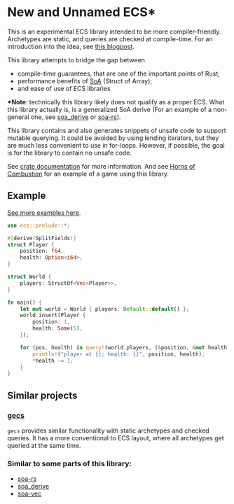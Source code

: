 # New and Unnamed ECS\*

This is an experimental ECS library intended to be more compiler-friendly. Archetypes are static, and queries are checked at compile-time. For an introduction into the idea, see [this blogpost](https://nertsal.github.io/blog/so-i-wrote-my-own-ecs/).

This library attempts to bridge the gap between
- compile-time guarantees, that are one of the important points of Rust;
- performance benefits of [SoA](https://en.wikipedia.org/wiki/AoS_and_SoA) (Struct of Array);
- and ease of use of ECS libraries

**\*Note**: technically this library likely does not qualify as a proper ECS.
What this library actually is, is a generalized SoA derive
(For an example of a non-general one, see [soa_derive](https://crates.io/crates/soa_derive) or [soa-rs](https://crates.io/crates/soa-rs/)).

This library contains and also generates snippets of unsafe code to support mutable querying.
It could be avoided by using lending iterators, but they are much less convenient to use in for-loops.
However, if possible, the goal is for the library to contain no unsafe code.

See [crate documentation](todo) for more information. And see [Horns of Combustion](https://github.com/Nertsal/horns-of-combustion) for an example of a game using this library.

## Example

[See more examples here](examples/).

```rust
use ecs::prelude::*;

#[derive(SplitFields)]
struct Player {
    position: f64,
    health: Option<i64>,
}

struct World {
    players: StructOf<Vec<Player>>,
}

fn main() {
    let mut world = World { players: Default::default() };
    world.insert(Player {
        position: 1,
        health: Some(5),
    });

    for (pos, health) in query!(world.players, (&position, &mut health.Get.Some)) {
        println!("player at {}; health: {}", position, health);
        *health -= 1;
    }
}
```

## Similar projects

### [gecs](https://crates.io/crates/gecs)

`gecs` provides similar functionality with static archetypes and checked queries. It has a more conventional to ECS layout, where all archetypes get queried at the same time. 

### Similar to some parts of this library:
- [soa-rs](https://crates.io/crates/soa-rs/)
- [soa_derive](https://crates.io/crates/soa_derive)
- [soa-vec](https://crates.io/crates/soa-vec)
